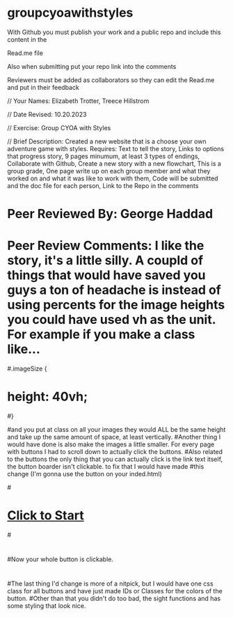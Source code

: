 # groupcyoawithstyles

With Github you must publish your work and a public repo and include this content in the

Read.me file 

Also when submitting put your repo link into the comments 

Reviewers must be added as collaborators so they can edit the Read.me and put in their feedback

// Your Names: Elizabeth Trotter, Treece Hillstrom

// Date Revised: 10.20.2023

// Exercise: Group CYOA with Styles

// Brief Description: Created a new website that is a choose your own adventure game with styles. 
Requires: Text to tell the story, Links to options that progress story, 9 pages minumum, at least 3 types of endings, Collaborate with Github, Create a new story with a new flowchart, This is a group grade, One page write up on each group member and what they worked on and what it was like to work with them, Code will be submitted and the doc file for each person, Link to the Repo in the comments

# Peer Reviewed By: George Haddad
# Peer Review Comments: I like the story, it's a little silly. A coupld of things that would have saved you guys a ton of headache is instead of using percents for the image heights you could have used vh as the unit. For example if you make a class like...

#.imageSize {
#  height: 40vh;
#}

#and you put at class on all your images they would ALL be the same height and take up the same amount of space, at least vertically.
#Another thing I would have done is also make the images a little smaller. For every page with buttons I had to scroll down to actually click the buttons.
#Also related to the buttons the only thing that you can actually click is the link text itself, the button boarder isn't clickable. to fix that I would have made #this change (I'm gonna use the button on your inded.html)

#<div>
#  <a class="buttonhover buttonpurple" href="./pages/pg1.html">Click to Start</a>
#</div>
#
#Now your whole button is clickable.
#
#The last thing I'd change is more of a nitpick, but I would have one css class for all buttons and have just made IDs or Classes for the colors of the button.
#Other than that you didn't do too bad, the sight functions and has some styling that look nice.
